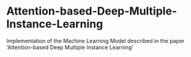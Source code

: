 # Attention-based-Deep-Multiple-Instance-Learning
Implementation of the Machine Learning Model described in the paper 'Attention-based Deep Multiple Instance Learning'
